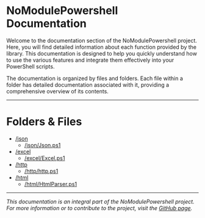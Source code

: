 # NoModulePowershell Documentation

Welcome to the documentation section of the NoModulePowershell project. Here, you will find detailed information about each function provided by the library. This documentation is designed to help you quickly understand how to use the various features and integrate them effectively into your PowerShell scripts.

The documentation is organized by files and folders. Each file within a folder has detailed documentation associated with it, providing a comprehensive overview of its contents. 

---

# Folders & Files

- [/json](/json)
    - [/json/Json.ps1](/excel/Json.ps1)
- [/excel](/excel)
    - [/excel/Excel.ps1](/excel/Excel.ps1)
- [/http](/http)
    - [/http/http.ps1](/http/http.ps1)
- [/html](/html)
    - [/html/HtmlParser.ps1](/html/HtmlParser.ps1)


---

*This documentation is an integral part of the NoModulePowershell project. For more information or to contribute to the project, visit the [GitHub page](link-to-project-page).*
